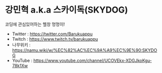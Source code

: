 강민혁 a.k.a 스카이독(SKYDOG)
=============

코딩에 관심있어하는 헬창 멍멍이!

* Twitter : https://twitter.com/Barukuappu
* Twitch : https://www.twitch.tv/barukuappu
* 나무위키 : https://namu.wiki/w/%EC%82%AC%EC%9A%A9%EC%9E%90:SKYDOG
* YouTube : https://www.youtube.com/channel/UCOVEkx-XDGJkoKgu-78k1Xw
